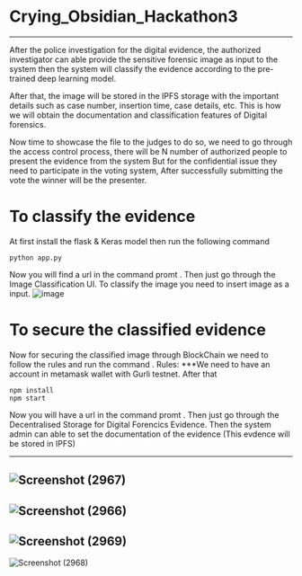 # Crying_Obsidian_Hackathon3
---
After the police investigation for the digital evidence, the authorized investigator can able provide the sensitive forensic image as input to the system then the system will classify the evidence according to the pre-trained deep learning model.

After that, the image will be stored in the IPFS storage with the important details such as case number, insertion time, case details, etc. This is how we will obtain the documentation and classification features of Digital forensics.
 
Now time to showcase the file to the judges to do so, we need to go through the access control process, there will be N number of authorized people to present the evidence from the system But for the confidential issue they need to participate in the voting system, After successfully submitting the vote the winner will be the presenter.


# To classify the evidence

At first install the flask & Keras model then run the following command
```
python app.py
```
Now you will find a url in the command promt . Then just go through the Image Classification UI. To classify the image you need to insert image as a input.
![image](https://user-images.githubusercontent.com/47039014/198812618-b47c60dd-c4e3-4aa5-a038-b26ce3fa594b.png)

# To secure the classified evidence
Now for securing the classified image through BlockChain we need to follow the rules and run the command .
Rules:
***We need to have an account in metamask wallet with Gurli testnet. After that 

```npm init
npm install
npm start
```

Now you will have a url in the command promt . Then just go through the Decentralised Storage for Digital Forencics Evidence.
Then the system admin can able to set the documentation of the evidence (This evdence will be stored in IPFS)

---
![Screenshot (2967)](https://user-images.githubusercontent.com/47039014/198813655-72d79c85-6366-4bf8-a7c9-f207483641ed.png)
---
![Screenshot (2966)](https://user-images.githubusercontent.com/47039014/198813681-c8b568dc-79d7-41b5-8de8-1a2732b8568e.png)
---
![Screenshot (2969)](https://user-images.githubusercontent.com/47039014/198813695-f1f08ef7-9d9d-4872-b375-ebb2c0d51b66.png)
---
![Screenshot (2968)](https://user-images.githubusercontent.com/47039014/198813704-c546b6f5-0f27-4ec1-a794-2ab6aebc0d40.png)





